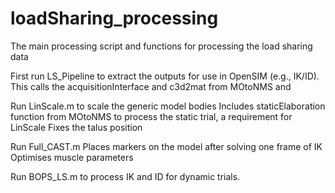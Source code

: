 # loadSharing_processing
The main processing script and functions for processing the load sharing data

First run LS_Pipeline to extract the outputs for use in OpenSIM (e.g., IK/ID).
	This calls the acquisitionInterface and c3d2mat from MOtoNMS and 

Run LinScale.m to scale the generic model bodies 
	Includes staticElaboration function from MOtoNMS to process the static trial, a requirement for LinScale
	Fixes the talus position
	
Run Full_CAST.m 
	Places markers on the model after solving one frame of IK
	Optimises muscle parameters
	
Run BOPS_LS.m to process IK and ID for dynamic trials.


